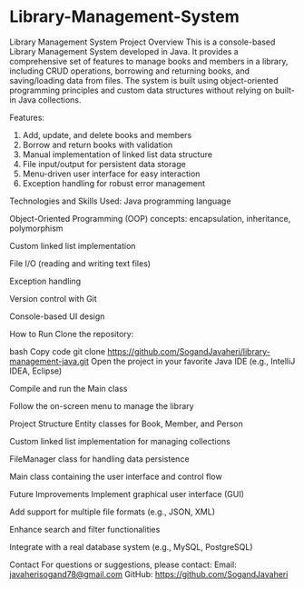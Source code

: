 # Library-Management-System
Library Management System
Project Overview
This is a console-based Library Management System developed in Java. It provides a comprehensive set of features to manage books and members in a library, including CRUD operations, borrowing and returning books, and saving/loading data from files. The system is built using object-oriented programming principles and custom data structures without relying on built-in Java collections.

Features:
1. Add, update, and delete books and members
2. Borrow and return books with validation
3. Manual implementation of linked list data structure
4. File input/output for persistent data storage
5. Menu-driven user interface for easy interaction
6. Exception handling for robust error management

Technologies and Skills Used:
Java programming language

Object-Oriented Programming (OOP) concepts: encapsulation, inheritance, polymorphism

Custom linked list implementation

File I/O (reading and writing text files)

Exception handling

Version control with Git

Console-based UI design

How to Run
Clone the repository:

bash
Copy code
git clone https://github.com/SogandJavaheri/library-management-java.git
Open the project in your favorite Java IDE (e.g., IntelliJ IDEA, Eclipse)

Compile and run the Main class

Follow the on-screen menu to manage the library

Project Structure
Entity classes for Book, Member, and Person

Custom linked list implementation for managing collections

FileManager class for handling data persistence

Main class containing the user interface and control flow

Future Improvements
Implement graphical user interface (GUI)

Add support for multiple file formats (e.g., JSON, XML)

Enhance search and filter functionalities

Integrate with a real database system (e.g., MySQL, PostgreSQL)

Contact
For questions or suggestions, please contact:
Email: javaherisogand78@gmail.com
GitHub: https://github.com/SogandJavaheri
